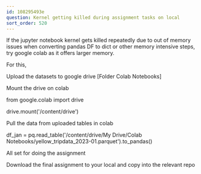 ```yaml
---
id: 108295493e
question: Kernel getting killed during assignment tasks on local
sort_order: 520
---
```


If the jupyter notebook kernel gets killed repeatedly due to out of memory issues when converting pandas DF to dict or other memory intensive steps, try google colab as it offers larger memory.

For this,

Upload the datasets to google drive [Folder Colab Notebooks]

Mount the drive on colab

from google.colab import drive

drive.mount('/content/drive')

Pull the data from uploaded tables in colab

df_jan = pq.read_table('/content/drive/My Drive/Colab Notebooks/yellow_tripdata_2023-01.parquet').to_pandas()

All set for doing the assignment

Download the final assignment to your local and copy into the relevant repo

